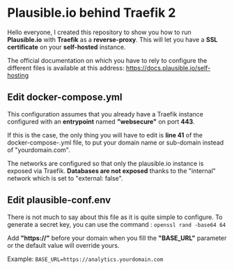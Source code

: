 # Plausible.io behind Traefik 2

Hello everyone, I created this repository to show you how to run **Plausible.io** with **Traefik** as a **reverse-proxy**. This will let you have a **SSL certificate** on your **self-hosted** instance.

The official documentation on which you have to rely to configure the different files is available at this address: https://docs.plausible.io/self-hosting

## Edit docker-compose.yml

This configuration assumes that you already have a Traefik instance configured with an **entrypoint** named **"websecure"** on port **443**.

If this is the case, the only thing you will have to edit is **line 41** of the docker-compose-.yml file, to put your domain name or sub-domain instead of "yourdomain.com".

The networks are configured so that only the plausible.io instance is exposed via Traefik. **Databases are not exposed** thanks to the "internal" network which is set to "external: false".

## Edit plausible-conf.env

There is not much to say about this file as it is quite simple to configure.
To generate a secret key, you can use the command : ``openssl rand -base64 64``

Add **"https://"** before your domain when you fill the **"BASE_URL"** parameter or the default value will override yours.

Example: ``BASE_URL=https://analytics.yourdomain.com``
